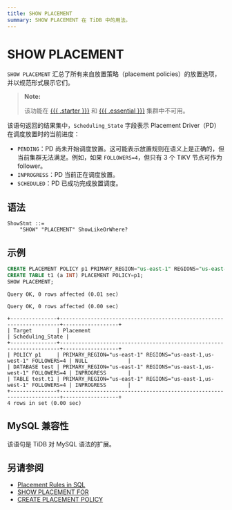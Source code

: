 ```yaml
---
title: SHOW PLACEMENT
summary: SHOW PLACEMENT 在 TiDB 中的用法。
---
```


# SHOW PLACEMENT

`SHOW PLACEMENT` 汇总了所有来自放置策略（placement policies）的放置选项，并以规范形式展示它们。

> **Note:**
>
> 该功能在 [{{{ .starter }}}](https://docs.pingcap.com/tidbcloud/select-cluster-tier#tidb-cloud-serverless) 和 [{{{ .essential }}}](https://docs.pingcap.com/tidbcloud/select-cluster-tier#essential) 集群中不可用。

该语句返回的结果集中，`Scheduling_State` 字段表示 Placement Driver（PD）在调度放置时的当前进度：

* `PENDING`：PD 尚未开始调度放置。这可能表示放置规则在语义上是正确的，但当前集群无法满足。例如，如果 `FOLLOWERS=4`，但只有 3 个 TiKV 节点可作为 follower。
* `INPROGRESS`：PD 当前正在调度放置。
* `SCHEDULED`：PD 已成功完成放置调度。

## 语法

```ebnf+diagram
ShowStmt ::=
    "SHOW" "PLACEMENT" ShowLikeOrWhere?
```

## 示例

```sql
CREATE PLACEMENT POLICY p1 PRIMARY_REGION="us-east-1" REGIONS="us-east-1,us-west-1" FOLLOWERS=4;
CREATE TABLE t1 (a INT) PLACEMENT POLICY=p1;
SHOW PLACEMENT;
```

```
Query OK, 0 rows affected (0.01 sec)

Query OK, 0 rows affected (0.00 sec)

+---------------+----------------------------------------------------------------------+------------------+
| Target        | Placement                                                            | Scheduling_State |
+---------------+----------------------------------------------------------------------+------------------+
| POLICY p1     | PRIMARY_REGION="us-east-1" REGIONS="us-east-1,us-west-1" FOLLOWERS=4 | NULL             |
| DATABASE test | PRIMARY_REGION="us-east-1" REGIONS="us-east-1,us-west-1" FOLLOWERS=4 | INPROGRESS       |
| TABLE test.t1 | PRIMARY_REGION="us-east-1" REGIONS="us-east-1,us-west-1" FOLLOWERS=4 | INPROGRESS       |
+---------------+----------------------------------------------------------------------+------------------+
4 rows in set (0.00 sec)
```

## MySQL 兼容性

该语句是 TiDB 对 MySQL 语法的扩展。

## 另请参阅

* [Placement Rules in SQL](/placement-rules-in-sql.md)
* [SHOW PLACEMENT FOR](/sql-statements/sql-statement-show-placement-for.md)
* [CREATE PLACEMENT POLICY](/sql-statements/sql-statement-create-placement-policy.md)
